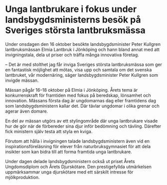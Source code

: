 # Unga lantbrukare i fokus under landsbygdsministerns besök på Sveriges största lantbruksmässa

Under onsdagen den 16 oktober besökte landsbygdsminister Peter Kullgren lantbruksmässan Elmia Lantbruk i Jönköping och hann bland annat med att invigningstala, dela ut priser och träffa många innovativa företag.

– Det är med stolthet jag får inviga Sveriges största lantbruksmässa som ger en fantastisk möjlighet att mötas, visa upp och samtala om det svenska lantbruket, vår modernäring, säger landsbygdsminister Peter Kullgren som invigde mässan.

Mässan pågår 16–18 oktober på Elmia i Jönköping. Årets tema är konkurrenskraft för framtiden med fokus på beredskap, lönsamhet och innovation. Mässans första dag är ungdomarnas dag eller framtidens dag som landsbygdsministern kallar det. Där tävlar ungdomar i olika grenar och agerar även domare.

En del av mässan utgörs av ett stylingområde där unga lantbrukare visade hur de gör när de förbereder sina djur inför bedömning och tävling. Därefter fick ministern själv testa att styla en kviga.

Förutom att hålla i invigningen talade landsbygdsministern även vid en inspirationsföreläsning för elever från naturbruksgymnasiet för att dela insikter som kan bidra till att forma framtida unga lantbrukare.

Under dagen delade landsbygdsministern också ut priset Årets Ungdomsdiplom och Årets Djurskötare. Den prestigefyllda utmärkelsen uppmärksammar unga djurskötare med ett särskilt intresse för mjölkproduktion.
